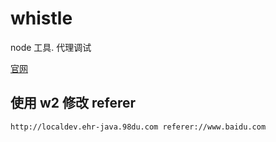 # whistle

node 工具. 代理调试

[官网](http://wproxy.org/whistle/pattern.html)



## 使用 w2 修改 referer

```
http://localdev.ehr-java.98du.com referer://www.baidu.com
```


